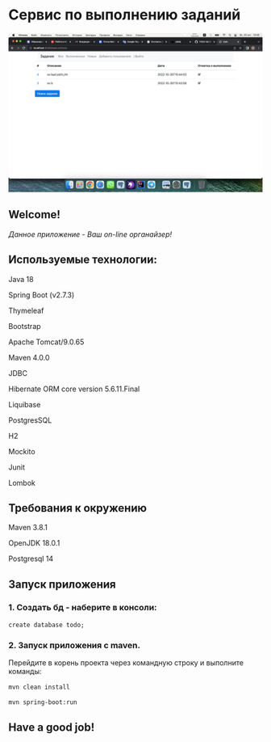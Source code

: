 # **Сервис по выполнению заданий**

![img_1.png](img_1.png)
## Welcome!

_Данное приложение - Ваш on-line органайзер!_
       
## Используемые технологии:

Java 18

Spring Boot (v2.7.3)

Thymeleaf

Bootstrap

Apache Tomcat/9.0.65

Maven 4.0.0

JDBC

Hibernate ORM core version 5.6.11.Final

Liquibase 

PostgresSQL 

H2 

Mockito 

Junit 

Lombok

## Требования к окружению

Maven 3.8.1

OpenJDK 18.0.1

Postgresql 14 


## Запуск приложения

### 1. Создать бд - наберите в консоли:

```
create database todo;
```

### 2. Запуск приложения с maven. 
Перейдите в корень проекта через командную строку и выполните команды:

```
mvn clean install
```

```
mvn spring-boot:run
```



## Have a good job!
